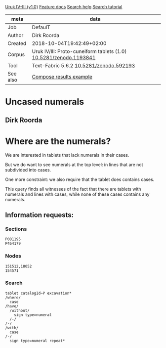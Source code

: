 

<div class="hdlinks">
  <a target="_blank" href="https://github.com/Nino-cunei/uruk/blob/master/docs/about.md" title="provenance of this corpus">Uruk IV-III (v1.0)</a>
  <a target="_blank" href="https://github.com/Nino-cunei/uruk/blob/master/docs/transcription.md" title="feature documentation">Feature docs</a>
  <a target="_blank" href="https://dans-labs.github.io/text-fabric/Api/General/#search-templates" title="Search Templates Introduction and Reference">Search help</a>
  <a target="_blank" href="http://nbviewer.jupyter.org/github/Nino-cunei/tutorials/blob/master/search.ipynb" title="Search tutorial in Jupyter Notebook">Search tutorial</a>
</div>



meta | data
--- | ---
Job | DefaulT
Author | Dirk Roorda
Created | 2018-10-04T19:42:49+02:00
Corpus | Uruk IV/III: Proto-cuneiform tablets (1.0) [10.5281/zenodo.1193841](https://doi.org/10.5281/zenodo.1193841)
Tool | Text-Fabric 5.6.2 [10.5281/zenodo.592193](https://doi.org/10.5281/zenodo.592193)
See also | [Compose results example](https://nbviewer.jupyter.org/github/dans-labs/text-fabric/blob/master/examples/compose.ipynb)


# Uncased numerals

## Dirk Roorda

# Where are the numerals?

We are interested in tablets that lack numerals in their cases.

But we do want to see numerals at the top level: in lines that are not subdivided into cases.

One more constraint: we also require that the tablet does contains cases.

This query finds all witnesses of the fact that there are tablets with numerals and lines with cases, while none of these cases contains any numerals.

## Information requests:

### Sections

```
P001195
P464179
```

### Nodes

```
151512,18052
154571
```

### Search

```
tablet catalogId~P excavation*
/where/
  case
/have/
  /without/
    sign type=numeral
  /-/
/-/
/with/
  case
/-/
  sign type=numeral repeat*
```
